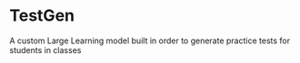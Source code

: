 # TestGen
A custom Large Learning model built in order to generate practice tests for students in classes
